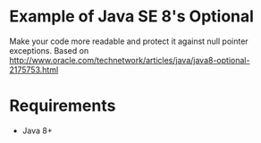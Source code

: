 Example of Java SE 8's Optional
===============
Make your code more readable and protect it against null pointer exceptions.
Based on http://www.oracle.com/technetwork/articles/java/java8-optional-2175753.html

Requirements
==
* Java 8+